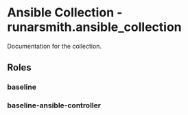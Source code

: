 # Ansible Collection - runarsmith.ansible_collection

Documentation for the collection.

## Roles

### baseline
### baseline-ansible-controller
